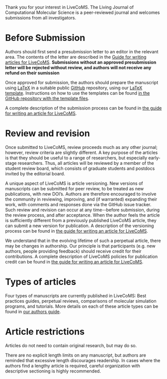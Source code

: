 Thank you for your interest in LiveCoMS. 
The Living Journal of Computational Molecular Science is a peer-reviewed journal and welcomes submissions from all investigators. 

# Before Submission

Authors should first send a presubmission letter to an editor in the relevant area. 
The contents of the  letter are described in the [Guide for writing articles for LiveCoMS](https://livecomsjournal.github.io/).
**Submissions without an approved presubmission letter will be rejected without review, and authors will not receive any refund on their sumission**

Once approved for submission, the authors should prepare the manuscript using [LaTeX](https://www.latex-project.org/) in a suitable public [GitHub](http://wwww.github.com) repository, using our [LaTeX template](https://github.com/livecomsjournal/article_templates). 
Instructions on how to use the templates can be found [in the GitHub repository with the template files](http://https://github.com/livecomsjournal/article_templates).

A complete description of the submission process can be found in [the guide for writing an article for LiveCoMS](https://livecomsjournal.github.io/).

# Review and revision

Once submitted to LiveCoMS, review proceeds much as any other journal; however, review criteria are slightly different. 
A key purpose of the articles is that they should be useful to a range of researchers, but especially early-stage researchers. 
Thus, all articles will be reviewed by a member of the student review board, which consists of graduate students and postdocs invited by the editorial board. 

A unique aspect of LiveCoMS is article versioning. 
New versions of manuscripts can be submitted for peer review, to be treated as new publications, with new DOI’s. 
Authors are therefore encouraged to involve the community in reviewing, improving, and (if warranted) expanding their work, with comments and responses done via the GitHub issue tracker. 
Such review and revision can occur at any time--before submission, during the review process, and after acceptance. 
When the author feels the article is sufficiently different from a previously published LiveCoMS article, they can submit a new version for publication. 
A description of the versioning process can be found in [the guide for writing an article for LiveCoMS](https://livecomsjournal.github.io/).  

We understand that in the evolving lifetime of such a perpetual article, there may be changes in authorship. 
Our principle is that participants (e.g. new authors, people providing feedback) should receive credit for their contributions. 
A complete description of LiveCoMS policies for publication credit can be found in [the guide for writing an article for LiveCoMS](https://livecomsjournal.github.io/). 

# Types of articles
 
Four types of manuscripts are currently published in LiveCoMS: Best practices guides, perpetual reviews, comparisons of molecular simulation programs, and tutorials. 
More details on each of these article types can be found in [our authors guide](https://livecomsjournal.github.io/).

# Article restrictions

Articles do not need to contain original research, but may do so. 

There are no explicit length limits on any manuscript, but authors are reminded that excessive length discourages readership.  In cases where the authors find a lengthy article is required, careful organization with descriptive sectioning is highly recommended.
